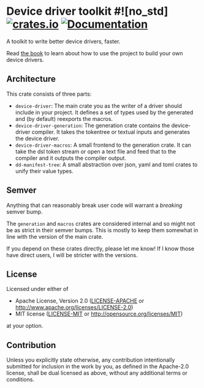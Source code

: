 # Device driver toolkit #![no_std] [![crates.io](https://img.shields.io/crates/v/device-driver.svg)](https://crates.io/crates/device-driver) [![Documentation](https://docs.rs/device-driver/badge.svg)](https://docs.rs/device-driver)

A toolkit to write better device drivers, faster.

Read [the book](diondokter.github.io/device-driver) to learn about how to use the project to build your own device drivers.

## Architecture

This crate consists of three parts:

- `device-driver`: The main crate you as the writer of a driver should include in your project.
  It defines a set of types used by the generated and (by default) reexports the macros.
- `device-driver-generation`: The generation crate contains the device-driver compiler. It takes the tokentree or textual
  inputs and generates the device driver.
- `device-driver-macros`: A small frontend to the generation crate. It can take the dsl token stream or open a text file
  and feed that to the compiler and it outputs the compiler output.
- `dd-manifest-tree`: A small abstraction over json, yaml and toml crates to unify their value types.

## Semver

Anything that can reasonably break user code will warrant a *breaking* semver bump.

The `generation` and `macros` crates are considered internal and so might not be as strict in their semver bumps.
This is mostly to keep them somewhat in line with the version of the main crate.

If you depend on these crates directly, please let me know! If I know those have direct users, I will be stricter with the versions.

## License

Licensed under either of

 * Apache License, Version 2.0
   ([LICENSE-APACHE](LICENSE-APACHE) or http://www.apache.org/licenses/LICENSE-2.0)
 * MIT license
   ([LICENSE-MIT](LICENSE-MIT) or http://opensource.org/licenses/MIT)

at your option.

## Contribution

Unless you explicitly state otherwise, any contribution intentionally submitted
for inclusion in the work by you, as defined in the Apache-2.0 license, shall be
dual licensed as above, without any additional terms or conditions.
